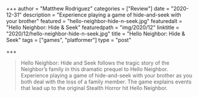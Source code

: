 +++
author = "Matthew Rodriguez"
categories = ["Review"]
date = "2020-12-31"
description = "Experience playing a game of hide-and-seek with your brother"
featured = "hello-neighbor-hide-n-seek.jpg"
featuredalt = "Hello Neighbor: Hide & Seek"
featuredpath = "img/2020/12"
linktitle = "2020/12/hello-neighbor-hide-n-seek.jpg"
title = "Hello Neighbor: Hide & Seek"
tags = ["games", "platformer"]
type = "post"

+++

> Hello Neighbor: Hide and Seek follows the tragic story of the Neighbor’s family in this dramatic prequel to Hello Neighbor. Experience playing a game of hide-and-seek with your brother as you both deal with the loss of a family member. The game explains events that lead up to the original Stealth Horror hit Hello Neighbor.

